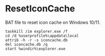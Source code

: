 # ResetIconCache
BAT file to reset icon cache on Windows 10/11.

```batch
taskkill /im explorer.exe /f
cd /d %userprofile%\appdata\local
attrib -h -r -s iconcache.db
del iconcache.db /q
start %windir%\explorer.exe
```
